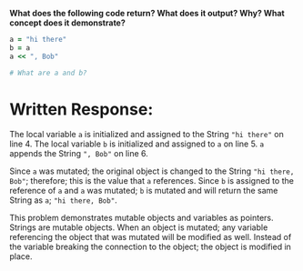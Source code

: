 **What does the following code return? What does it output? Why? What concept does it demonstrate?**

```ruby
a = "hi there"
b = a
a << ", Bob"

# What are a and b?
```
# Written Response:

The local variable `a` is initialized and assigned to the String `"hi there"` on line 4.
The local variable `b` is initialized and assigned to `a` on line 5. `a` appends the String `", Bob"` on line 6.

Since `a` was mutated; the original object is changed to the String `"hi there, Bob"`; therefore; this is the value that `a` references.
Since `b` is assigned to the reference of `a` and `a` was mutated; `b` is mutated and will return the same String as `a`; `"hi there, Bob"`.

This problem demonstrates mutable objects and variables as pointers. Strings are mutable objects. When an object is mutated; any variable referencing the object that was mutated will be modified as well. Instead of the variable breaking the connection to the object; the object is modified in place.

